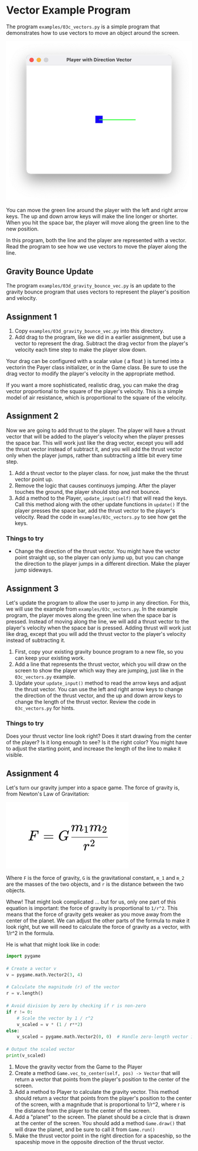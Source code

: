 # Vector Example Program

The program `examples/03c_vectors.py` is a simple program that demonstrates how
to use vectors to move an object around the screen.

![Vector Example](images/vector_example.png)


You can move the green line around the player with the left and right arrow
keys. The up and down arrow keys will make the line longer or shorter. When you
hit the space bar, the player will move along the green line to the new
position.

In this program, both the line and the player are represented with a vector. Read the
program to see how we use vectors to move the player along the line.


## Gravity Bounce Update

The program `examples/03d_gravity_bounce_vec.py` is an update to the gravity
bounce program that uses vectors to represent the player's position and
velocity.


## Assignment 1

1. Copy `examples/03d_gravity_bounce_vec.py` into this directory.
2. Add drag to the program, like we did in a earlier assignment, but use a
   vector to represent the drag. Subtract the drag vector from the player's
   velocity each time step to make the player slow down. 

Your drag can be configured with a scalar value ( a float ) is turned into a
vectorin the Payer class initializer, or in the Game class.  Be sure to use the
drag vector to modify the player's velocity in the appropriate method. 

If you want a more sophisticated, realistic drag, you can make the drag vector
proportional to the square of the player's velocity. This is a simple model of
air resistance, which is proportional to the square of the velocity.


## Assignment 2

Now we are going to add thrust to the player. The player will have a thrust
vector that will be added to the player's velocity when the player presses the
space bar. This will work just like the drag vector, except you will add the
thrust vector instead of subtract it, and you will add the thrust vector only
when the player jumps, rather than subtracting a little bit every time step. 

1. Add a thrust vector to the player class. for now, just make the the thrust
   vector point up. 
2. Remove the logic that causes continuoys jumping. After the player touches the
   ground, the player should stop and not bounce. 
3. Add a method to the Player, `update_input(self)` that will read the keys.
   Call this method along with the other update functions in `update()` If the
   player presses the space bar, add the thrust vector to the player's velocity.
   Read the code in `examples/03c_vectors.py` to see how get the keys.

### Things to try

* Change the direction of the thrust vector. You might have the vector point
  straight up, so the player can only jump up, but you can change the direction
  to the player jumps in a different direction. Make the player jump sideways.

## Assignment 3

Let's update the program to allow the user to jump in any direction. For this,
we will use the example from   `examples/03c_vectors.py`. In the example
program, the player moves along the green line when the space bar is pressed.
Instead of moving along the line, we will add a thrust vector to the player's
velocity when the space bar is pressed. Adding thrust will work just like drag,
except that you will add the thrust vector to the player's velocity instead of
subtracting it.

1. First, copy your existing gravity bounce program to a new file, so you can
   keep your existing work.
2. Add a line that represents the thrust vector, which you will draw on the
   screen to show the player which way they are jumping, just like in the
   `03c_vectors.py` example.
3. Update your `update_input()` method to read the arrow keys and adjust the
   thrust vector. You can use the left and right arrow keys to change the
   direction of the thrust vector, and the up and down arrow keys to change the
   length of the thrust vector. Review the code in `03c_vectors.py` for hints.


### Things to try

Does your thrust vector line look right? Does it start drawing from the center of the player? Is
it long enough to see? Is it the right color? You might have to adjust the starting point, 
and increase the length of the line to make it visible.


## Assignment 4

Let's turn our gravity jumper into a space game. The force of gravity is, from Newton's Law of Gravitation:

![Gravitation](images/gravitation.png)

Where `F` is the force of gravity, `G` is the gravitational constant, `m_1` and `m_2` are the masses of the two objects, and `r` is the distance between the two objects. 

Whew! That might look complicated ... but for us, only one part of this equation
is important: the force of gravity is proportional to `1/r^2`. This means that
the force of gravity gets weaker as you move away from the center of the planet.
We can adjust the other parts of the formula to make it look right, but we will
need to calculate the force of gravity as a vector, with 1/r^2 in the formula. 

He is what that might look like in code:

```python
import pygame

# Create a vector v
v = pygame.math.Vector2(3, 4)

# Calculate the magnitude (r) of the vector
r = v.length()

# Avoid division by zero by checking if r is non-zero
if r != 0:
    # Scale the vector by 1 / r^2
    v_scaled = v * (1 / r**2)
else:
    v_scaled = pygame.math.Vector2(0, 0)  # Handle zero-length vector if necessary

# Output the scaled vector
print(v_scaled)
```


1. Move the gravity vector from the Game to the Player
2. Create a method `Game.vec_to_center(self, pos) -> Vector` that will return a
   vector that points from the player's position to the center of the screen.
3. Add a method to Player to calculate the gravity vector. This method should
   return a vector that points from the player's position to the center of the
   screen, with a magnitude that is proportional to 1/r^2, where r is the
    distance from the player to the center of the screen. 
4. Add a "planet" to the screen. The planet should be a circle that is drawn at
   the center of the screen. You should add a method `Game.draw()` that will
    draw the planet, and be sure to call it from `Game.run()`
5. Make the thrust vector point in the right direction for a spaceship, so 
   the spaceship move in the opposite direction of the thrust vector.


